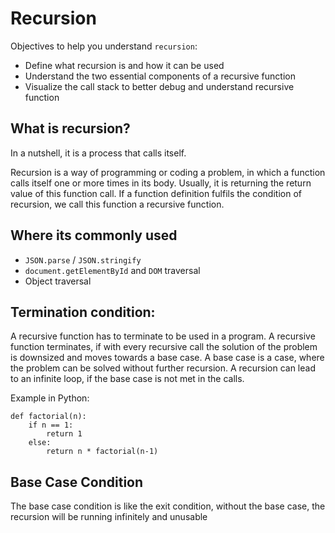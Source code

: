 # Recursion 

Objectives to help you understand `recursion`:

- Define what recursion is and how it can be used
- Understand the two essential components of a recursive function
- Visualize the call stack to better debug and understand recursive function

## What is recursion?

In a nutshell, it is a process that calls itself.

Recursion is a way of programming or coding a problem, in which a function calls itself one or more times in its body. Usually, it is returning the return value of this function call. If a function definition fulfils the condition of recursion, we call this function a recursive function.

## Where its commonly used

- `JSON.parse` / `JSON.stringify`
- `document.getElementById` and `DOM` traversal
- Object traversal

## Termination condition:
A recursive function has to terminate to be used in a program. A recursive function terminates, if with every recursive call the solution of the problem is downsized and moves towards a base case. A base case is a case, where the problem can be solved without further recursion. A recursion can lead to an infinite loop, if the base case is not met in the calls.

Example in Python: 
```
def factorial(n):
    if n == 1:
        return 1
    else:
        return n * factorial(n-1)
```

## Base Case Condition 
The base case condition is like the exit condition, without the base case, the recursion will be running infinitely and unusable
